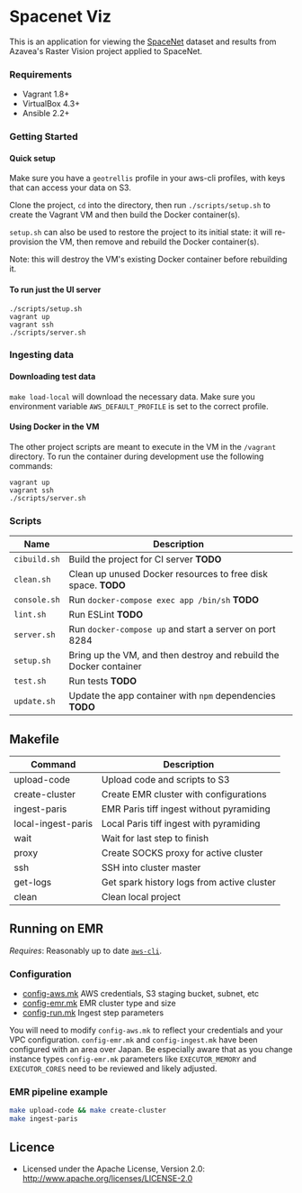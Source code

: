 # Spacenet Viz

This is an application for viewing the [SpaceNet](https://spacenetchallenge.github.io/) dataset and results from Azavea's Raster Vision project applied to SpaceNet.

### Requirements

* Vagrant 1.8+
* VirtualBox 4.3+
* Ansible 2.2+

### Getting Started

#### Quick setup

Make sure you have a `geotrellis` profile in your aws-cli profiles, with keys that can access
your data on S3.

Clone the project, `cd` into the directory, then run `./scripts/setup.sh` to create the Vagrant VM and then build the Docker container(s).

`setup.sh` can also be used to restore the project to its initial state: it will re-provision the VM, then remove and rebuild the Docker container(s).

Note: this will destroy the VM's existing Docker container before rebuilding it.

#### To run just the UI server

```
./scripts/setup.sh
vagrant up
vagrant ssh
./scripts/server.sh
```

### Ingesting data

#### Downloading test data

`make load-local` will download the necessary data. Make sure you environment variable `AWS_DEFAULT_PROFILE` is set to the correct profile.

#### Using Docker in the VM

The other project scripts are meant to execute in the VM in the `/vagrant` directory. To run the container during development use the following commands:

    vagrant up
    vagrant ssh
    ./scripts/server.sh

### Scripts

| Name | Description |
| --- | --- |
| `cibuild.sh` | Build the project for CI server __TODO__ |
| `clean.sh` | Clean up unused Docker resources to free disk space. __TODO__ |
| `console.sh` | Run `docker-compose exec app /bin/sh` __TODO__ |
| `lint.sh` | Run ESLint __TODO__ |
| `server.sh` | Run `docker-compose up` and start a server on port 8284 |
| `setup.sh` | Bring up the VM, and then destroy and rebuild the Docker container |
| `test.sh` | Run tests __TODO__ |
| `update.sh` | Update the app container with `npm` dependencies __TODO__ |

## Makefile

| Command          | Description
|------------------|------------------------------------------------------------|
|upload-code       |Upload code and scripts to S3                               |
|create-cluster    |Create EMR cluster with configurations                      |
|ingest-paris      |EMR Paris tiff ingest without pyramiding                    |
|local-ingest-paris|Local Paris tiff ingest with pyramiding                     |
|wait              |Wait for last step to finish                                |
|proxy             |Create SOCKS proxy for active cluster                       |
|ssh               |SSH into cluster master                                     |
|get-logs          |Get spark history logs from active cluster                  |
|clean             |Clean local project                                         |


## Running on EMR

_Requires_: Reasonably up to date [`aws-cli`](https://aws.amazon.com/cli/).

### Configuration

 - [config-aws.mk](./config-aws.mk) AWS credentials, S3 staging bucket, subnet, etc
 - [config-emr.mk](./config-emr.mk) EMR cluster type and size
 - [config-run.mk](./config-run.mk) Ingest step parameters

You will need to modify `config-aws.mk` to reflect your credentials and your VPC configuration. `config-emr.mk` and `config-ingest.mk` have been configured with an area over Japan. Be especially aware that as you change instance types `config-emr.mk` parameters like `EXECUTOR_MEMORY` and `EXECUTOR_CORES` need to be reviewed and likely adjusted.

### EMR pipeline example

```bash
make upload-code && make create-cluster
make ingest-paris
```

## Licence

* Licensed under the Apache License, Version 2.0: http://www.apache.org/licenses/LICENSE-2.0

